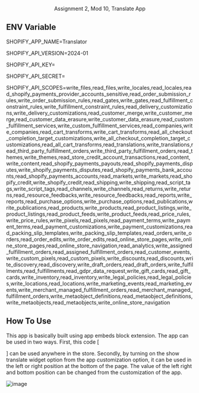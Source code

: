 <p align="center">Assignment 2, Mod 10, Translate App</p>

## ENV Variable
SHOPIFY_APP_NAME=Translator

SHOPIFY_API_VERSION=2024-01

SHOPIFY_API_KEY=

SHOPIFY_API_SECRET=

SHOPIFY_API_SCOPES=write_files,read_files,write_locales,read_locales,read_shopify_payments_provider_accounts_sensitive,read_order_submission_rules,write_order_submission_rules,read_gates,write_gates,read_fulfillment_constraint_rules,write_fulfillment_constraint_rules,read_delivery_customizations,write_delivery_customizations,read_customer_merge,write_customer_merge,read_customer_data_erasure,write_customer_data_erasure,read_custom_fulfillment_services,write_custom_fulfillment_services,read_companies,write_companies,read_cart_transforms,write_cart_transforms,read_all_checkout_completion_target_customizations,write_all_checkout_completion_target_customizations,read_all_cart_transforms,read_translations,write_translations,read_third_party_fulfillment_orders,write_third_party_fulfillment_orders,read_themes,write_themes,read_store_credit_account_transactions,read_content,write_content,read_shopify_payments_payouts,read_shopify_payments_disputes,write_shopify_payments_disputes,read_shopify_payments_bank_accounts,read_shopify_payments_accounts,read_markets,write_markets,read_shopify_credit,write_shopify_credit,read_shipping,write_shipping,read_script_tags,write_script_tags,read_channels,write_channels,read_returns,write_returns,read_resource_feedbacks,write_resource_feedbacks,read_reports,write_reports,read_purchase_options,write_purchase_options,read_publications,write_publications,read_products,write_products,read_product_listings,write_product_listings,read_product_feeds,write_product_feeds,read_price_rules,write_price_rules,write_pixels,read_pixels,read_payment_terms,write_payment_terms,read_payment_customizations,write_payment_customizations,read_packing_slip_templates,write_packing_slip_templates,read_orders,write_orders,read_order_edits,write_order_edits,read_online_store_pages,write_online_store_pages,read_online_store_navigation,read_analytics,write_assigned_fulfillment_orders,read_assigned_fulfillment_orders,read_customer_events,write_custom_pixels,read_custom_pixels,write_discounts,read_discounts,write_discovery,read_discovery,write_draft_orders,read_draft_orders,write_fulfillments,read_fulfillments,read_gdpr_data_request,write_gift_cards,read_gift_cards,write_inventory,read_inventory,write_legal_policies,read_legal_policies,write_locations,read_locations,write_marketing_events,read_marketing_events,write_merchant_managed_fulfillment_orders,read_merchant_managed_fulfillment_orders,write_metaobject_definitions,read_metaobject_definitions,write_metaobjects,read_metaobjects,write_online_store_navigation

## How To Use
This app is basically built using app embeds block extension.  The app can be used in two ways. First, this code [<div id="google_translate_element"></div>] can be used anywhere in the store.  Secondly, by turning on the show translate widget option from the app customization option, it can be used in the left or right position at the bottom of the page. The value of the left right and bottom position can be changed from the customization of the app.




![image](https://github.com/Yubayer/Laravel-Shopify-Translate-App/assets/107784118/dd254df4-fd05-45b4-82cb-13bf65e31c4e)
